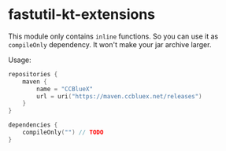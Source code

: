 # fastutil-kt-extensions

This module only contains `inline` functions. So you can use it as `compileOnly` dependency. It won't make your jar archive larger.

Usage:

```kotlin
repositories {
    maven {
        name = "CCBlueX"
        url = uri("https://maven.ccbluex.net/releases")
    }
}

dependencies {
    compileOnly("") // TODO
}
```
